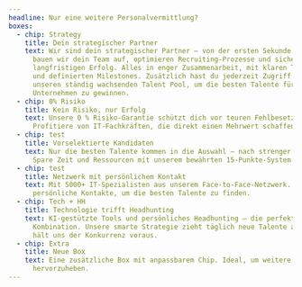 ```yaml
---
headline: Nur eine weitere Personalvermittlung?
boxes:
  - chip: Strategy
    title: Dein strategischer Partner
    text: Wir sind dein strategischer Partner – von der ersten Sekunde an. Gemeinsam
      bauen wir dein Team auf, optimieren Recruiting-Prozesse und sichern deinen
      langfristigen Erfolg. Alles in enger Zusammenarbeit, mit klaren Timelines
      und definierten Milestones. Zusätzlich hast du jederzeit Zugriff auf
      unseren ständig wachsenden Talent Pool, um die besten Talente für dein
      Unternehmen zu gewinnen.
  - chip: 0% Risiko
    title: Kein Risiko, nur Erfolg
    text: Unsere 0 % Risiko-Garantie schützt dich vor teuren Fehlbesetzungen.
      Profitiere von IT-Fachkräften, die direkt einen Mehrwert schaffen.
  - chip: test
    title: Vorselektierte Kandidaten
    text: Nur die besten Talente kommen in die Auswahl – nach strenger Prüfung.
      Spare Zeit und Ressourcen mit unserem bewährten 15-Punkte-System.
  - chip: test
    title: Netzwerk mit persönlichem Kontakt
    text: Mit 5000+ IT-Spezialisten aus unserem Face-to-Face-Netzwerk. Wir nutzen
      persönliche Kontakte, um die besten Talente zu finden.
  - chip: Tech + HH
    title: Technologie trifft Headhunting
    text: KI-gestützte Tools und persönliches Headhunting – die perfekte
      Kombination. Unsere smarte Strategie zieht täglich neue Talente an und
      hält uns der Konkurrenz voraus.
  - chip: Extra
    title: Neue Box
    text: Eine zusätzliche Box mit anpassbarem Chip. Ideal, um weitere Vorteile
      hervorzuheben.
---
```

